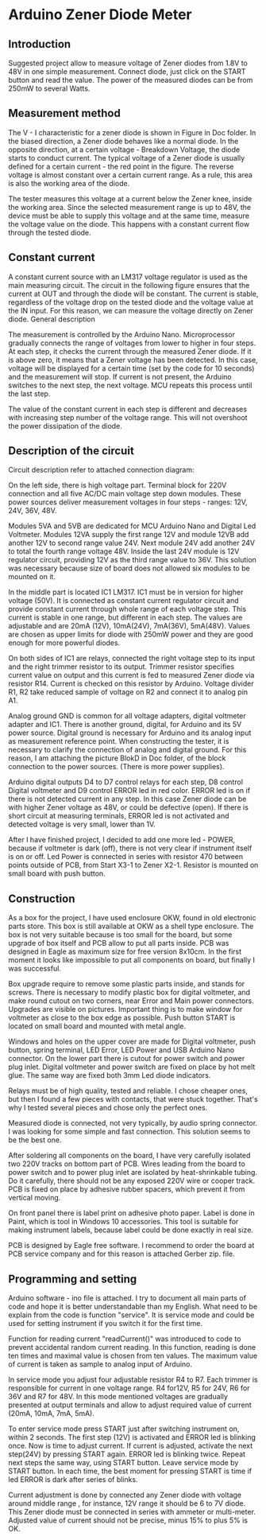 # Arduino Zener Diode Meter #

## Introduction ##

Suggested project  allow to measure voltage of Zener diodes from 1.8V to 48V in one simple measurement. Connect diode,  just click on the START button and read the value.  The power of the measured diodes can be from 250mW to several Watts.

## Measurement method ##

The V - I characteristic for a zener diode is shown in Figure in Doc folder. In the biased direction, a Zener diode behaves like a normal diode. In the opposite direction, at a certain voltage - Breakdown Voltage, the diode starts to conduct current. The typical voltage of a Zener diode is usually defined for a certain current - the red point in the figure. The reverse voltage is almost constant over a certain current range. As a rule, this area is also the working area of ​​the diode.

The tester measures this voltage at a current below the Zener knee, inside the working area. Since the selected measurement range is up to 48V, the device must be able to supply this voltage and at the same time, measure the voltage value on the diode. This happens with a constant current flow through the tested diode.

## Constant current ##

A constant current source with an LM317 voltage regulator is used as the main measuring circuit. The circuit in the following figure ensures that the current at OUT and through the diode will be constant.  The current is stable, regardless of the voltage drop on the tested diode and the voltage value at the IN input. For this reason, we can measure the voltage directly on Zener diode.
General description

The measurement is controlled by the Arduino Nano. Microprocessor gradually connects the range of voltages from lower to higher in four steps. At each step, it checks the current through the measured Zener diode. If it is above zero, it means that a Zener voltage has been detected. In this case, voltage will be displayed for a certain time (set by the code for 10 seconds) and the measurement will stop. If current is not present, the Arduino switches to the next step, the next voltage. MCU repeats this process until the last step.

The value of the constant current in each step is different and decreases with increasing step number of the voltage range. This will not overshoot the power dissipation of the diode.

## Description of the circuit ##

Circuit description refer to attached connection diagram:

On the left side, there is high voltage part. Terminal block for 220V connection and all five AC/DC main voltage step down modules. These power sources deliver measurement voltages in four steps - ranges: 12V, 24V, 36V, 48V.

Modules 5VA and 5VB are dedicated for MCU Arduino Nano and Digital Led Voltmeter. Modules 12VA supply the first range 12V and module 12VB add another 12V to second range value 24V. Next module 24V add another 24V to total the fourth range voltage 48V. Inside the last 24V module is 12V regulator circuit, providing 12V as the third range value to 36V. This solution was necessary because size of board does not allowed six modules to be mounted on it.

In the middle part is located IC1 LM317. IC1 must be in version for higher voltage (50V). It is connected as constant current regulator circuit and provide constant current through whole range of each voltage step. This current is stable in one range, but different in each step. The values are adjustable and are 20mA (12V), 10mA(24V), 7mA(36V), 5mA(48V). Values are chosen as upper limits for diode with 250mW power and they are good enough for more powerful diodes.

On both sides of IC1 are relays, connected the right voltage step to its input and the right trimmer resistor to its output. Trimmer resistor specifies current value on output and this current is fed to measured Zener diode via resistor R14. Current is checked on this resistor by Arduino. Voltage divider R1, R2 take reduced sample of voltage on R2 and connect it to analog pin A1.

Analog ground GND is common for all voltage adapters, digital voltmeter adapter and IC1. There is another ground, digital, for Arduino and its 5V power source. Digital ground is necessary for Arduino and its analog input as measurement reference point. When constructing the tester, it is necessary to clarify the connection of analog and digital ground. For this reason, I am attaching the picture BlokD in Doc folder, of the block connection to the power sources. (There is more power supplies).

Arduino digital outputs D4 to D7 control relays for each step, D8 control Digital voltmeter and D9 control ERROR led in red color. ERROR led is on if there is not detected current in any step. In this case Zener diode can be with higher Zener voltage as 48V, or could be defective (open). If there is short circuit at measuring terminals, ERROR led is not activated and detected voltage is very small, lower than 1V.

After I have finished project, I decided to add one more led - POWER, because if voltmeter is dark (off), there is not very clear if instrument itself is on or off. Led Power is connected in series with resistor 470 between points outside of PCB, from Start X3-1 to Zener X2-1. Resistor is mounted on small board with push button.

## Construction ##

As a box for the project, I have used enclosure OKW, found in old electronic parts store. This box is still available at OKW as a shell type enclosure. The box is not very suitable because is too small for the board, but some upgrade of box itself and PCB allow to put all parts inside. PCB was designed in Eagle as maximum size for free version 8x10cm. In the first moment it looks like impossible to put all components on board, but finally I was successful.

Box upgrade require to remove some plastic parts inside, and stands for screws. There is necessary to modify plastic box for digital voltmeter, and make round cutout on two corners, near Error and Main power connectors. Upgrades are visible on pictures. Important thing is to make window for voltmeter as close to the box edge as possible. Push button START is located on small board and mounted with metal angle.

Windows and holes on the upper cover are made for Digital voltmeter, push button, spring terminal, LED Error, LED Power and USB Arduino Nano connector. On the lower part there is cutout for power switch and power plug inlet. Digital voltmeter and power switch are fixed on place by hot melt glue. The same way are fixed both 3mm Led diode indicators.

Relays must be of high quality, tested and reliable. I chose cheaper ones, but then I found a few pieces with contacts, that were stuck together. That's why I tested several pieces and chose only the perfect ones.

Measured diode is connected, not very typically, by audio spring connector. I was looking for some simple and fast connection. This solution seems to be the best one.

After soldering all components on the board, I have very carefully isolated two 220V tracks on bottom part of PCB. Wires leading from the board to power switch and to power plug inlet are isolated by heat-shrinkable tubing. Do it carefully, there should not be any exposed 220V wire or cooper track. PCB is fixed on place by adhesive rubber spacers, which prevent it from vertical moving.

On front panel there is label print on adhesive photo paper. Label is done in Paint, which is tool in Windows 10 accessories. This tool is suitable for making instrument labels, because label could be done exactly in real size.

PCB is designed by Eagle free software. I recommend to order the board at PCB service company and for this reason is attached Gerber zip. file.

## Programming and setting ##

Arduino software - ino file is attached. I try to document all main parts of code and hope it is better understandable than my English. What need to be explain from the code is function "service". It is service mode and could be used for setting instrument if you switch it for the first time.

Function for reading current "readCurrent()" was introduced to code to prevent accidental random current reading. In this function, reading is done ten times and maximal value is chosen from ten values. The maximum value of current is taken as sample to analog input of Arduino.

In service mode you adjust four adjustable resistor R4 to R7. Each trimmer is responsible for current in one voltage range. R4 for12V, R5 for 24V, R6 for 36V and R7 for 48V. In this mode mentioned voltages are gradually presented at output terminals and allow to adjust required value of current (20mA, 10mA, 7mA, 5mA).

To enter service mode press START just after switching instrument on, within 2 seconds. The first step (12V) is activated and ERROR led is blinking once. Now is time to adjust current. If current is adjusted, activate the next step(24V) by pressing START again. ERROR led is blinking twice. Repeat next steps the same way, using START button. Leave service mode by START button. In each time, the best moment for pressing START is time if led ERROR is dark after series of blinks.

Current adjustment is done by connected any Zener diode with voltage around middle range , for instance, 12V range it should be 6 to 7V diode. This Zener diode must be connected in series with ammeter or multi-meter. Adjusted value of current should not be precise, minus 15% to plus 5% is OK.
